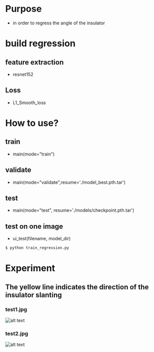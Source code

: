 # Purpose
- in order to regress the angle of the insulator

# build regression
## feature extraction
- resnet152
## Loss
- L1_Smooth_loss

# How to use?
## train
- main(mode="train") 
## validate
- main(mode="validate",resume='./model_best.pth.tar')
## test
- main(mode="test", resume='./models/checkpoint.pth.tar') 
## test on one image
- ui_test(filename, model_dir)
```bash
$ python train_regression.py 
```

# Experiment
## The yellow line indicates the direction of the insulator slanting
### test1.jpg
![alt text](result/test1.jpg "test1 image")
### test2.jpg
![alt text](result/test2.jpg "test2 image")

